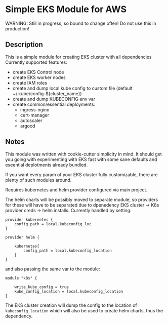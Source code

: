 # Simple EKS Module for AWS

WARNING: Still in progress, so bound to change often! Do not use this in production!


## Description

This is a simple module for creating EKS cluster with all dependencies Currently supported features:

- create EKS Control node
- create EKS worker nodes
- create IAM roles
- create and dump local kube config to custom file (default ~/.kube/config-${cluster_name})
- create and dump KUBECONFIG env var
- create common/essential deployments: 
    - ingress-nginx
    - cert-manager
    - autoscaler
    - argocd


## Notes

This module was written with cookie-cutter simplicity in mind. 
It should get you going with experimenting with EKS fast with some sane defaults and eseential deplotments already bundled.

If you want every param of your EKS cluster fully customizable, there are plenty of such modules around.



Requires kubernetes and helm provider configured via main project.

The helm charts will be possibly moved to separate module, so providers for these will have to be separated due to dpenedency EKS cluster -> K8s provider creds -> helm installs. Currently handled by setting:

```
provider kubernetes {
    config_path = local.kubeconfig_loc
}

provider helm {

    kubernetes{
        config_path = local.kubeconfig_location
    }
}
```

and also passing the same var to the module:
```
module "k8s" {

    write_kube_config = true
    kube_config_location = local.kubeconfig_location
}

```
The EKS cluster creation will dump the config to the location of `kubeconfig_location` which will also be used to create helm charts, thus the dependency.


